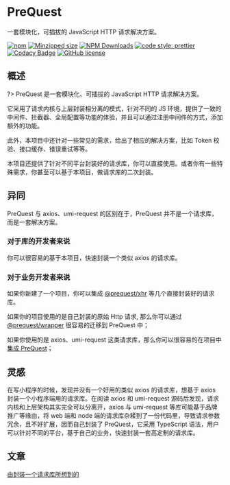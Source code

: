 # PreQuest

一套模块化，可插拔的 JavaScript HTTP 请求解决方案。

[![npm](https://img.shields.io/npm/v/@prequest/core.svg)](https://www.npmjs.com/package/@prequest/core)
[![Minzipped size](https://img.shields.io/bundlephobia/minzip/@prequest/core.svg)](https://bundlephobia.com/result?p=@prequest/core)
[![NPM Downloads](https://img.shields.io/npm/dm/@prequest/core.svg?style=flat)](https://www.npmjs.com/package/@prequest/core)
[![code style: prettier](https://img.shields.io/badge/code_style-prettier-ff69b4.svg)](https://github.com/prettier/prettier)
[![Codacy Badge](https://app.codacy.com/project/badge/Grade/a12940471bc144fdb4d0236e02610b6d)](https://www.codacy.com/gh/xdoer/PreQuest/dashboard?utm_source=github.com&utm_medium=referral&utm_content=xdoer/PreQuest&utm_campaign=Badge_Grade)
[![GitHub license](https://img.shields.io/github/license/xdoer/PreQuest)](https://github.com/xdoer/PreQuest/blob/main/LICENSE)

## 概述

?> PreQuest 是一套模块化、可插拔的 JavaScript HTTP 请求解决方案。

它采用了请求内核与上层封装相分离的模式，针对不同的 JS 环境，提供了一致的中间件、拦截器、全局配置等功能的体验，并且可以通过注册中间件的方式，添加额外的功能。

此外，本项目中还针对一些常见的需求，给出了相应的解决方案，比如 Token 校验、接口缓存、错误重试等等。

本项目还提供了针对不同平台封装好的请求库，你可以直接使用。或者你有一些特殊需求，你甚至可以基于本项目，做请求库的二次封装。

## 异同

PreQuest 与 axios、umi-request 的区别在于，PreQuest 并不是一个请求库，而是一套解决方案。

### 对于库的开发者来说

你可以很容易的基于本项目，快速封装一个类似 axios 的请求库。

### 对于业务开发者来说

如果你新建了一个项目，你可以集成 [@prequest/xhr](https://github.com/xdoer/PreQuest/tree/main/packages/xhr) 等几个直接封装好的请求库。

如果你的项目使用的是自己封装的原始 Http 请求, 那么你可以通过 [@prequest/wrapper](https://github.com/xdoer/PreQuest/tree/main/packages/wrapper) 很容易的迁移到 PreQuest 中；

如果你使用的是 axios、umi-request 这类请求库，那么你可以很容易的在项目中[集成 PreQuest](/work-with-axios)；

## 灵感

在写小程序的时候，发现并没有一个好用的类似 axios 的请求库，想基于 axios 封装一个小程序端用的请求库。在阅读 axios 和 umi-request 源码后发现，请求内核和上层架构其实完全可以分离开，axios 与 umi-request 等库可能基于品牌推广等缘由，将 web 端和 node 端的请求库杂糅到了一份代码里，导致请求参数冗余，且不好扩展，因而自己封装了 PreQuest，它采用 TypeScript 语法，用户可以针对不同的平台，基于自己的业务，快速封装一套高定制的请求库。

## 文章

[由封装一个请求库所想到的](https://aiyou.life/post/M4RcI3wfU/)
